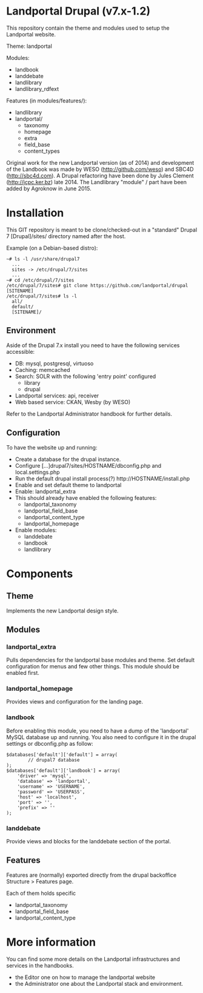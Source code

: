 # Landportal Drupal (v7.x-1.2)

This repository contain the theme and modules used to setup the Landportal website.

Theme: landportal

Modules:
 - landbook
 - landdebate
 - landlibrary
 - landlibrary_rdfext

Features (in modules/features/):
 - landlibrary
 - landportal/
   - taxonomy
   - homepage
   - extra
   - field_base
   - content_types

Original work for the new Landportal version (as of 2014) and development of the Landbook was made by WESO (http://github.com/weso) and SBC4D (http://sbc4d.com).
A Drupal refactoring have been done by Jules Clement (http://jcpc.ker.bz) late 2014.
The Landlibrary "module" / part have been added by Agroknow in June 2015.

# Installation

This GIT repository is meant to be clone/checked-out in a "standard" Drupal 7 [Drupal]/sites/ directory named after the host.

Example (on a Debian-based distro):
```
~# ls -l /usr/share/drupal7
  ...
  sites -> /etc/drupal/7/sites
  ...
~# cd /etc/drupal/7/sites
/etc/drupal/7/sites# git clone https://github.com/landportal/drupal [SITENAME]
/etc/drupal/7/sites# ls -l
  all/
  default/
  [SITENAME]/
```

## Environment

Aside of the Drupal 7.x install you need to have the following services accessible:
 - DB: mysql, postgresql, virtuoso
 - Caching: memcached
 - Search: SOLR
   with the following 'entry point' configured
   - library
   - drupal
 - Landportal services: api, receiver
 - Web based service: CKAN, Wesby (by WESO)

Refer to the Landportal Administrator handbook for further details.

## Configuration

To have the website up and running:
 - Create a database for the drupal instance.
 - Configure [...]drupal7/sites/HOSTNAME/dbconfig.php and local.settings.php
 - Run the default drupal install process(?)
   http://HOSTNAME/install.php
 - Enable and set default theme to landportal
 - Enable: landportal_extra
 - This should already have enabled the following features:
   - landportal_taxonomy
   - landportal_field_base
   - landportal_content_type
   - landportal_homepage
 - Enable modules:
   - landdebate
   - landbook
   - landlibrary

# Components

## Theme

Implements the new Landportal design style.

## Modules

### landportal_extra

Pulls dependencies for the landportal base modules and theme.
Set default configuration for menus and few other things.
This module should be enabled first.

### landportal_homepage

Provides views and configuration for the landing page.

### landbook

Before enabling this module, you need to have a dump of the 'landportal' MySQL
 database up and running. You also need to configure it in the drupal settings
 or dbconfig.php as follow:
```
$databases['default']['default'] = array(
        // drupal7 database
);
$databases['default']['landbook'] = array(
	'driver' => 'mysql',
	'database' => 'landportal',
	'username' => 'USERNAME',
	'password' => 'USERPASS',
	'host' => 'localhost',
	'port' => '',
	'prefix' => ''
);
```
### landdebate

Provide views and blocks for the landdebate section of the portal.

## Features

Features are (normally) exported directly from the drupal backoffice Structure > Features page.

Each of them holds specific
 - landportal_taxonomy
 - landportal_field_base
 - landportal_content_type

# More information

You can find some more details on the Landportal infrastructures and services in the handbooks.
 - the Editor one on how to manage the landportal website
 - the Administrator one about the Landportal stack and environment.
